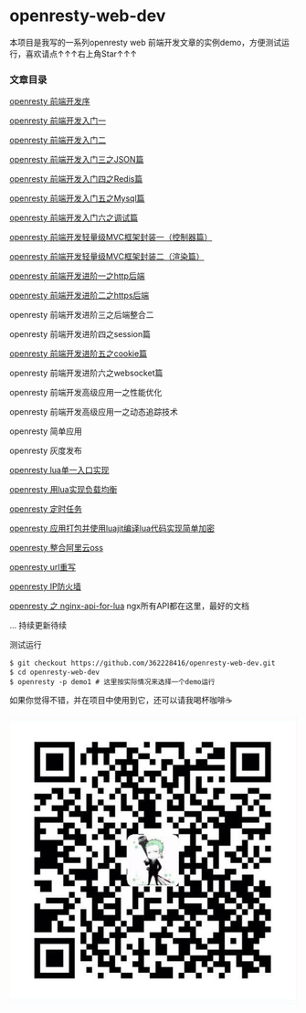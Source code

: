 # openresty-web-dev

本项目是我写的一系列openresty web 前端开发文章的实例demo，方便测试运行，喜欢请点↑↑↑右上角Star↑↑↑
### 文章目录

[openresty 前端开发序](http://blog.csdn.net/qq362228416/article/details/53537103)

[openresty 前端开发入门一](https://github.com/362228416/openresty-web-dev/tree/master/demo1)

[openresty 前端开发入门二](https://github.com/362228416/openresty-web-dev/tree/master/demo2)

[openresty 前端开发入门三之JSON篇](https://github.com/362228416/openresty-web-dev/tree/master/demo3)

[openresty 前端开发入门四之Redis篇](https://github.com/362228416/openresty-web-dev/tree/master/demo4)

[openresty 前端开发入门五之Mysql篇](https://github.com/362228416/openresty-web-dev/tree/master/demo5)

[openresty 前端开发入门六之调试篇](https://github.com/362228416/openresty-web-dev/tree/master/demo6)

[openresty 前端开发轻量级MVC框架封装一（控制器篇）](https://github.com/362228416/openresty-web-dev/tree/master/demo8)

[openresty 前端开发轻量级MVC框架封装二（渲染篇）](https://github.com/362228416/openresty-web-dev/tree/master/demo9)

[openresty 前端开发进阶一之http后端](https://github.com/362228416/openresty-web-dev/tree/master/demo7)

[openresty 前端开发进阶二之https后端](https://github.com/362228416/openresty-web-dev/tree/master/demo13)

openresty 前端开发进阶三之后端整合二

openresty 前端开发进阶四之session篇

[openresty 前端开发进阶五之cookie篇](https://github.com/362228416/openresty-web-dev/tree/master/demo12)

openresty 前端开发进阶六之websocket篇

openresty 前端开发高级应用一之性能优化

openresty 前端开发高级应用一之动态追踪技术

openresty 简单应用

openresty 灰度发布

[openresty lua单一入口实现](https://github.com/362228416/openresty-web-dev/tree/master/demo16)

[openresty 用lua实现负载均衡](https://github.com/362228416/openresty-web-dev/tree/master/demo15)

[openresty 定时任务](https://github.com/362228416/openresty-web-dev/tree/master/demo14)

[openresty 应用打包并使用luajit编译lua代码实现简单加密](https://my.oschina.net/362228416/blog/846741)

[openresty 整合阿里云oss](https://github.com/362228416/lua-resty-oss)

[openresty url重写](https://github.com/362228416/openresty-web-dev/tree/master/demo10)

[openresty IP防火墙](https://github.com/362228416/openresty-web-dev/tree/master/demo11)

[openresty 之 nginx-api-for-lua](https://github.com/openresty/lua-nginx-module#nginx-api-for-lua) ngx所有API都在这里，最好的文档

... 持续更新待续

测试运行

```
$ git checkout https://github.com/362228416/openresty-web-dev.git
$ cd openresty-web-dev
$ openresty -p demo1 # 这里按实际情况来选择一个demo运行
```

如果你觉得不错，并在项目中使用到它，还可以请我喝杯咖啡☕️

![微信二维码](https://github.com/362228416/openresty-web-dev/blob/master/wxpay.png?raw=true)
